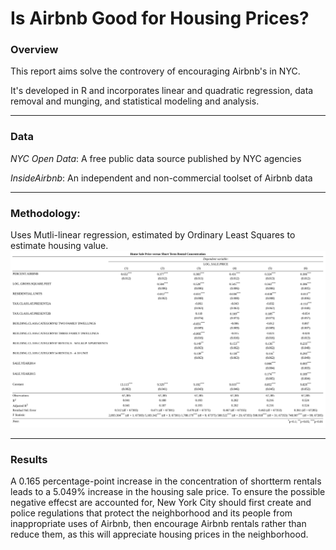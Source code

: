 # Is Airbnb Good for Housing Prices?

### Overview
This report aims solve the controvery of encouraging Airbnb's in NYC.

It's developed in R and incorporates linear and quadratic regression, data removal and munging, and statistical modeling and analysis.
___
### Data
*NYC Open Data*: A free public data source published by NYC agencies

*InsideAirbnb*: An independent and non-commercial toolset of Airbnb data
___
### Methodology:
Uses Mutli-linear regression, estimated by Ordinary Least Squares to estimate housing value.
<img src = "Images/MultiRegression%20output.jpg" width = "950">

___
### Results
A 0.165 percentage-point increase in the concentration of shortterm rentals leads to a 5.049% increase in the housing sale price. To ensure the possible negative effecst are accounted for, New York City should first create and police regulations that protect the neighborhood and its people from inappropriate uses of Airbnb, then encourage Airbnb rentals rather than reduce them, as this will appreciate housing prices in the neighborhood.
